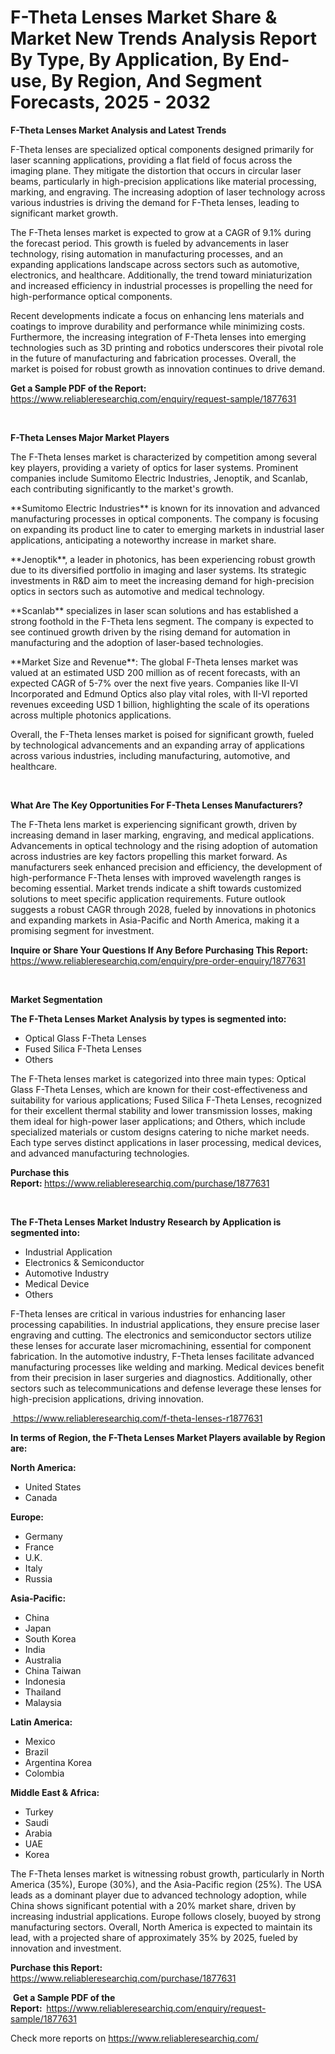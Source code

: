 <p><h1>F-Theta Lenses Market Share & Market New Trends Analysis Report By Type, By Application, By End-use, By Region, And Segment Forecasts, 2025 - 2032</h1></p><p><strong>F-Theta Lenses Market Analysis and Latest Trends</strong></p>
<p><p>F-Theta lenses are specialized optical components designed primarily for laser scanning applications, providing a flat field of focus across the imaging plane. They mitigate the distortion that occurs in circular laser beams, particularly in high-precision applications like material processing, marking, and engraving. The increasing adoption of laser technology across various industries is driving the demand for F-Theta lenses, leading to significant market growth.</p><p>The F-Theta lenses market is expected to grow at a CAGR of 9.1% during the forecast period. This growth is fueled by advancements in laser technology, rising automation in manufacturing processes, and an expanding applications landscape across sectors such as automotive, electronics, and healthcare. Additionally, the trend toward miniaturization and increased efficiency in industrial processes is propelling the need for high-performance optical components.</p><p>Recent developments indicate a focus on enhancing lens materials and coatings to improve durability and performance while minimizing costs. Furthermore, the increasing integration of F-Theta lenses into emerging technologies such as 3D printing and robotics underscores their pivotal role in the future of manufacturing and fabrication processes. Overall, the market is poised for robust growth as innovation continues to drive demand.</p></p>
<p><strong>Get a Sample PDF of the Report:&nbsp;</strong> <a href="https://www.reliableresearchiq.com/enquiry/request-sample/1877631?utm_campaign=2456&utm_medium=2&utm_source=Github&utm_content=ia&utm_term=28022025&utm_id=f-theta-lenses">https://www.reliableresearchiq.com/enquiry/request-sample/1877631</a></p>
<p>&nbsp;</p>
<p><strong>F-Theta Lenses Major Market Players</strong></p>
<p><p>The F-Theta lenses market is characterized by competition among several key players, providing a variety of optics for laser systems. Prominent companies include Sumitomo Electric Industries, Jenoptik, and Scanlab, each contributing significantly to the market's growth.</p><p>**Sumitomo Electric Industries** is known for its innovation and advanced manufacturing processes in optical components. The company is focusing on expanding its product line to cater to emerging markets in industrial laser applications, anticipating a noteworthy increase in market share.</p><p>**Jenoptik**, a leader in photonics, has been experiencing robust growth due to its diversified portfolio in imaging and laser systems. Its strategic investments in R&D aim to meet the increasing demand for high-precision optics in sectors such as automotive and medical technology.</p><p>**Scanlab** specializes in laser scan solutions and has established a strong foothold in the F-Theta lens segment. The company is expected to see continued growth driven by the rising demand for automation in manufacturing and the adoption of laser-based technologies.</p><p>**Market Size and Revenue**: The global F-Theta lenses market was valued at an estimated USD 200 million as of recent forecasts, with an expected CAGR of 5-7% over the next five years. Companies like II-VI Incorporated and Edmund Optics also play vital roles, with II-VI reported revenues exceeding USD 1 billion, highlighting the scale of its operations across multiple photonics applications.</p><p>Overall, the F-Theta lenses market is poised for significant growth, fueled by technological advancements and an expanding array of applications across various industries, including manufacturing, automotive, and healthcare.</p></p>
<p>&nbsp;</p>
<p><strong>What Are The Key Opportunities For F-Theta Lenses Manufacturers?</strong></p>
<p><p>The F-Theta lens market is experiencing significant growth, driven by increasing demand in laser marking, engraving, and medical applications. Advancements in optical technology and the rising adoption of automation across industries are key factors propelling this market forward. As manufacturers seek enhanced precision and efficiency, the development of high-performance F-Theta lenses with improved wavelength ranges is becoming essential. Market trends indicate a shift towards customized solutions to meet specific application requirements. Future outlook suggests a robust CAGR through 2028, fueled by innovations in photonics and expanding markets in Asia-Pacific and North America, making it a promising segment for investment.</p></p>
<p><strong>Inquire or Share Your Questions If Any Before Purchasing This Report:</strong> <a href="https://www.reliableresearchiq.com/enquiry/pre-order-enquiry/1877631?utm_campaign=2456&utm_medium=2&utm_source=Github&utm_content=ia&utm_term=28022025&utm_id=f-theta-lenses">https://www.reliableresearchiq.com/enquiry/pre-order-enquiry/1877631</a></p>
<p>&nbsp;</p>
<p><strong>Market Segmentation</strong></p>
<p><strong>The F-Theta Lenses Market Analysis by types is segmented into:</strong></p>
<p><ul><li>Optical Glass F-Theta Lenses</li><li>Fused Silica F-Theta Lenses</li><li>Others</li></ul></p>
<p><p>The F-Theta lenses market is categorized into three main types: Optical Glass F-Theta Lenses, which are known for their cost-effectiveness and suitability for various applications; Fused Silica F-Theta Lenses, recognized for their excellent thermal stability and lower transmission losses, making them ideal for high-power laser applications; and Others, which include specialized materials or custom designs catering to niche market needs. Each type serves distinct applications in laser processing, medical devices, and advanced manufacturing technologies.</p></p>
<p><strong>Purchase this Report:&nbsp;</strong><a href="https://www.reliableresearchiq.com/purchase/1877631?utm_campaign=2456&utm_medium=2&utm_source=Github&utm_content=ia&utm_term=28022025&utm_id=f-theta-lenses">https://www.reliableresearchiq.com/purchase/1877631</a></p>
<p>&nbsp;</p>
<p><strong>The F-Theta Lenses Market Industry Research by Application is segmented into:</strong></p>
<p><ul><li>Industrial Application</li><li>Electronics & Semiconductor</li><li>Automotive Industry</li><li>Medical Device</li><li>Others</li></ul></p>
<p><p>F-Theta lenses are critical in various industries for enhancing laser processing capabilities. In industrial applications, they ensure precise laser engraving and cutting. The electronics and semiconductor sectors utilize these lenses for accurate laser micromachining, essential for component fabrication. In the automotive industry, F-Theta lenses facilitate advanced manufacturing processes like welding and marking. Medical devices benefit from their precision in laser surgeries and diagnostics. Additionally, other sectors such as telecommunications and defense leverage these lenses for high-precision applications, driving innovation.</p></p>
<p><a href="https://www.reliableresearchiq.com/f-theta-lenses-r1877631?utm_campaign=2456&utm_medium=2&utm_source=Github&utm_content=ia&utm_term=28022025&utm_id=f-theta-lenses">&nbsp;https://www.reliableresearchiq.com/f-theta-lenses-r1877631</a></p>
<p><strong>In terms of Region, the F-Theta Lenses Market Players available by Region are:</strong></p>
<p>
    <p> <strong> North America: </strong>
        <ul>
            <li>United States</li>
            <li>Canada</li>
        </ul>
        </p> 
    <p> <strong> Europe: </strong>
        <ul>
            <li>Germany</li>
            <li>France</li>
            <li>U.K.</li>
            <li>Italy</li>
            <li>Russia</li>
        </ul>
        </p> 
    <p> <strong> Asia-Pacific: </strong>
        <ul>
            <li>China</li>
            <li>Japan</li>
            <li>South Korea</li>
            <li>India</li>
            <li>Australia</li>
            <li>China Taiwan</li>
            <li>Indonesia</li>
            <li>Thailand</li>
            <li>Malaysia</li>
        </ul>
        </p> 
    <p> <strong> Latin America: </strong>
        <ul>
            <li>Mexico</li>
            <li>Brazil</li>
            <li>Argentina Korea</li>
            <li>Colombia</li>
        </ul>
        </p> 
    <p> <strong> Middle East & Africa: </strong>
        <ul>
            <li>Turkey</li>
            <li>Saudi</li>
            <li>Arabia</li>
            <li>UAE</li>
            <li>Korea</li>
        </ul>
    </p>
    </p>
<p><p>The F-Theta lenses market is witnessing robust growth, particularly in North America (35%), Europe (30%), and the Asia-Pacific region (25%). The USA leads as a dominant player due to advanced technology adoption, while China shows significant potential with a 20% market share, driven by increasing industrial applications. Europe follows closely, buoyed by strong manufacturing sectors. Overall, North America is expected to maintain its lead, with a projected share of approximately 35% by 2025, fueled by innovation and investment.</p></p>
<p><strong>Purchase this Report: </strong><a href="https://www.reliableresearchiq.com/purchase/1877631?utm_campaign=2456&utm_medium=2&utm_source=Github&utm_content=ia&utm_term=28022025&utm_id=f-theta-lenses">https://www.reliableresearchiq.com/purchase/1877631</a></p>
<p>&nbsp;<strong>Get a Sample PDF of the Report:&nbsp;&nbsp;</strong><a href="https://www.reliableresearchiq.com/enquiry/request-sample/1877631?utm_campaign=2456&utm_medium=2&utm_source=Github&utm_content=ia&utm_term=28022025&utm_id=f-theta-lenses">https://www.reliableresearchiq.com/enquiry/request-sample/1877631</a></p>
<p><strong></strong></p>
<p>Check more reports on <a href="https://www.reliableresearchiq.com/?utm_campaign=2456&utm_medium=2&utm_source=Github&utm_content=ia&utm_term=28022025&utm_id=f-theta-lenses">https://www.reliableresearchiq.com/</a></p>